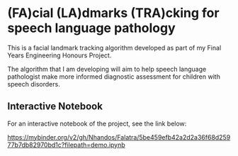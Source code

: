 # (FA)cial (LA)dmarks (TRA)cking for speech language pathology

This is a facial landmark tracking algorithm developed as
part of my Final Years Engineering Honours Project.

The algorithm that I am developing will aim to help speech
language pathologist make more informed diagnostic assessment 
for children with speech disorders.

## Interactive Notebook

For an interactive notebook of the project, see the link below:

https://mybinder.org/v2/gh/Nhandos/Falatra/5be459efb42a2d2a36f68d25977b7db82970bd1c?filepath=demo.ipynb



